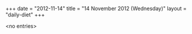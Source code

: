 +++
date = "2012-11-14"
title = "14 November 2012 (Wednesday)"
layout = "daily-diet"
+++


\<no entries\>

